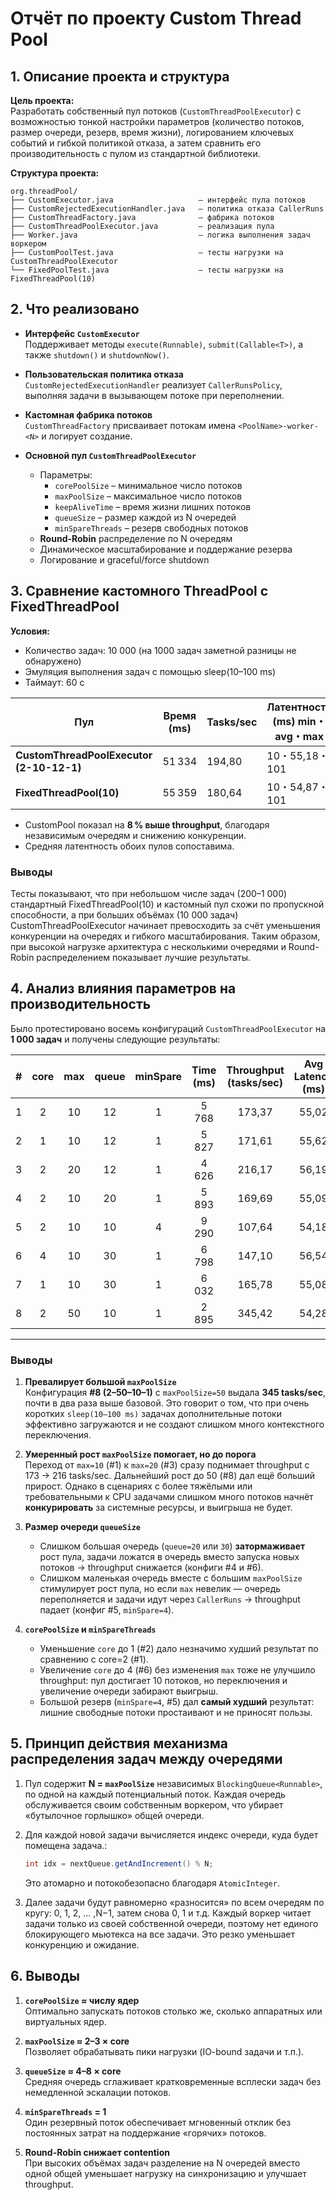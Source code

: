 
# Отчёт по проекту Custom Thread Pool

## 1. Описание проекта и структура

**Цель проекта:**  
Разработать собственный пул потоков (`CustomThreadPoolExecutor`) с возможностью тонкой настройки параметров (количество потоков, размер очереди, резерв, время жизни), логированием ключевых событий и гибкой политикой отказа, а затем сравнить его производительность с пулом из стандартной библиотеки.

**Структура проекта:**
```
org.threadPool/
├── CustomExecutor.java                   — интерфейс пула потоков
├── CustomRejectedExecutionHandler.java   — политика отказа CallerRuns
├── CustomThreadFactory.java              — фабрика потоков
├── CustomThreadPoolExecutor.java         — реализация пула
├── Worker.java                           — логика выполнения задач воркером
├── CustomPoolTest.java                   — тесты нагрузки на CustomThreadPoolExecutor
└── FixedPoolTest.java                    — тесты нагрузки на FixedThreadPool(10)
```

## 2. Что реализовано

- **Интерфейс `CustomExecutor`**  
  Поддерживает методы `execute(Runnable)`, `submit(Callable<T>)`, а также `shutdown()` и `shutdownNow()`.

- **Пользовательская политика отказа**  
  `CustomRejectedExecutionHandler` реализует `CallerRunsPolicy`, выполняя задачи в вызывающем потоке при переполнении.

- **Кастомная фабрика потоков**  
  `CustomThreadFactory` присваивает потокам имена `<PoolName>-worker-<N>` и логирует создание.

- **Основной пул `CustomThreadPoolExecutor`**  
  - Параметры:  
    - `corePoolSize` – минимальное число потоков  
    - `maxPoolSize` – максимальное число потоков  
    - `keepAliveTime` – время жизни лишних потоков  
    - `queueSize` – размер каждой из N очередей  
    - `minSpareThreads` – резерв свободных потоков  
  - **Round-Robin** распределение по N очередям  
  - Динамическое масштабирование и поддержание резерва  
  - Логирование и graceful/force shutdown

## 3. Сравнение кастомного ThreadPool с FixedThreadPool

**Условия:**  
- Количество задач: 10 000 (на 1000 задач заметной разницы не обнаружено)
- Эмуляция выполнения задач с помощью sleep(10–100 ms)  
- Таймаут: 60 с  

| Пул                                    | Время (ms) | Tasks/sec | Латентность (ms) min・avg・max |
|----------------------------------------|------------|-----------|--------------------------------|
| **CustomThreadPoolExecutor (2-10-12-1)** | 51 334     | 194,80    | 10・55,18・101                 |
| **FixedThreadPool(10)**                | 55 359     | 180,64    | 10・54,87・101                 |

- CustomPool показал на **8 % выше throughput**, благодаря независимым очередям и снижению конкуренции.
- Средняя латентность обоих пулов сопоставима.

### Выводы
Тесты показывают, что при небольшом числе задач (200–1 000) стандартный FixedThreadPool(10) и кастомный пул схожи по пропускной способности, а при больших объёмах (10 000 задач) CustomThreadPoolExecutor начинает превосходить за счёт уменьшения конкуренции на очередях и гибкого масштабирования.
Таким образом, при высокой нагрузке архитектура с несколькими очередями и Round-Robin распределением показывает лучшие результаты.

## 4. Анализ влияния параметров на производительность

Было протестировано восемь конфигураций `CustomThreadPoolExecutor` на **1 000 задач** и получены следующие результаты:

| # | core | max  | queue | minSpare | Time (ms) | Throughput (tasks/sec) | Avg Latency (ms) |
|:-:|:----:|:----:|:-----:|:--------:|:---------:|:----------------------:|:----------------:|
| 1 |   2  |  10  |  12   |    1     |   5 768   |        173,37          |      55,02       |
| 2 |   1  |  10  |  12   |    1     |   5 827   |        171,61          |      55,62       |
| 3 |   2  |  20  |  12   |    1     |   4 626   |        216,17          |      56,19       |
| 4 |   2  |  10  |  20   |    1     |   5 893   |        169,69          |      55,09       |
| 5 |   2  |  10  |  10   |    4     |   9 290   |        107,64          |      54,18       |
| 6 |   4  |  10  |  30   |    1     |   6 798   |        147,10          |      56,54       |
| 7 |   1  |  10  |  30   |    1     |   6 032   |        165,78          |      55,08       |
| 8 |   2  |  50  |  10   |    1     |   2 895   |        345,42          |      54,28       |

---

### Выводы

1. **Превалирует большой `maxPoolSize`**  
   Конфигурация **#8 (2–50–10–1)** с `maxPoolSize=50` выдала **345 tasks/sec**, почти в два раза выше базовой. Это говорит о том, что при очень коротких `sleep(10–100 ms)` задачах дополнительные потоки эффективно загружаются и не создают слишком много контекстного переключения.

2. **Умеренный рост `maxPoolSize` помогает, но до порога**  
   Переход от `max=10` (#1) к `max=20` (#3) сразу поднимает throughput с 173 → 216 tasks/sec. Дальнейший рост до 50 (#8) дал ещё больший прирост. Однако в сценариях с более тяжёлыми или требовательными к CPU задачами слишком много потоков начнёт **конкурировать** за системные ресурсы, и выигрыша не будет.

3. **Размер очереди `queueSize`**  
   - Слишком большая очередь (`queue=20` или `30`) **затормаживает** рост пула, задачи ложатся в очередь вместо запуска новых потоков → throughput снижается (конфиги #4 и #6).  
   - Слишком маленькая очередь вместе с большим `maxPoolSize` стимулирует рост пула, но если `max` невелик — очередь переполняется и задачи идут через `CallerRuns` → throughput падает (конфиг #5, `minSpare=4`).

4. **`corePoolSize` и `minSpareThreads`**  
   - Уменьшение `core` до 1 (#2) дало незначимо худший результат по сравнению с core=2 (#1).  
   - Увеличение `core` до 4 (#6) без изменения `max` тоже не улучшило throughput: пул достигает 10 потоков, но переключения и увеличение очереди забирают выигрыш.  
   - Большой резерв (`minSpare=4`, #5) дал **самый худший** результат: лишние свободные потоки простаивают и не приносят пользы.


## 5. Принцип действия механизма распределения задач между очередями

1. Пул содержит **N = `maxPoolSize`** независимых `BlockingQueue<Runnable>`, по одной на каждый потенциальный поток. Каждая очередь обслуживается своим собственным воркером, что убирает «бутылочное горлышко» общей очереди.

2. Для каждой новой задачи вычисляется индекс очереди, куда будет помещена задача.:
   ```java
   int idx = nextQueue.getAndIncrement() % N;
   ```
   Это атомарно и потокобезопасно благодаря `AtomicInteger`. 

4. Далее задачи будут равномерно «разносится» по всем очередям по кругу: 0, 1, 2, … ,N−1, затем снова 0, 1 и т.д.
Каждый воркер читает задачи только из своей собственной очереди, поэтому нет единого блокирующего мьютекса на все задачи. Это резко уменьшает конкуренцию и ожидание.

## 6. Выводы
1. **`corePoolSize` ≈ числу ядер**  
   Оптимально запускать потоков столько же, сколько аппаратных или виртуальных ядер.

2. **`maxPoolSize` ≈ 2–3 × core**  
   Позволяет обрабатывать пики нагрузки (IO-bound задачи и т.п.).

3. **`queueSize` ≈ 4–8 × core**  
   Средняя очередь сглаживает кратковременные всплески задач без немедленной эскалации потоков.

4. **`minSpareThreads` = 1**  
   Один резервный поток обеспечивает мгновенный отклик без постоянных затрат на поддержание «горячих» потоков.

5. **Round-Robin снижает contention**  
   При высоких объёмах задач разделение на N очередей вместо одной общей уменьшает нагрузку на синхронизацию и улучшает throughput.
